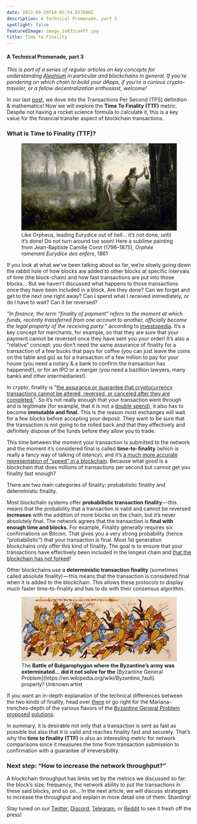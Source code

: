 ```yaml
---
date: 2022-09-20T14:05:54.857000Z
description: A Technical Promenade, part 3
spotlight: false
featuredImage: image_1a832ca4ff.jpg
title: Time to Finality
---
```


#### A Technical Promenade, part 3

_This is part of a series of regular articles on key concepts for understanding [Alephium](/) in particular and blockchains in general. If you’re pondering on which chain to build your dApps, if you’re a curious crypto-traveler, or a fellow decentralization enthusiast, welcome!_

In our last [post,](/news/post/transactions-per-second-tps-f13217a49e39) we dove into the Transactions Per Second (TPS) definition & mathematics! Now we will explore the **Time To Finality (TTF)** metric. Despite not having a rocket science formula to calculate it, this is a key value for the financial transfer aspect of blockchain transactions.

### What is Time to Finality (TTF)?

<figure id="c94a" class="graf graf--figure graf-after--h3">
<img src="image_1a832ca4ff.jpg" class="graf-image" data-image-id="0*v2EHV8MD8l5jV5-a" data-width="1256" data-height="707" />
<figcaption>Like Orpheus, leading Eurydice out of hell… it’s not done, until it’s done! Do not turn around too soon! Here a sublime painting from Jean-Baptiste Camille Corot (1796–1875), <em>Orphée ramenant Eurydice des enfers</em>, 1861</figcaption>
</figure>

If you look at what we’ve been talking about so far, we’re slowly going down the rabbit hole of how blocks are added to other blocks at specific intervals of time (the block-chain) and how fast transactions are put into those blocks… But we haven’t discussed what happens to those transactions once they have been included in a block. Are they done? Can we forget and get to the next one right away? Can I spend what I received immediately, or do I have to wait? Can it be reversed?

_“In finance, the term “finality of payment” refers to the moment at which funds, recently transferred from one account to another, officially become the legal property of the receiving party.”_ according to [investopedia](https://www.investopedia.com/terms/f/finality-of-payment.asp). It’s a key concept for merchants, for example, so that they are sure that your payment cannot be reversed once they have sent you your order! It’s also a “relative” concept: you don’t need the same assurance of finality for a transaction of a few bucks that pays for coffee (you can just leave the coins on the table and go) as for a transaction of a few million to pay for your house (you need a notary & a bank to confirm the transaction has happened!), or for an IPO or a merger (you need a bazillion lawyers, many banks and other intermediaries!).

In crypto, finality is “[the assurance or guarantee that cryptocurrency transactions cannot be altered, reversed, or canceled after they are completed.](https://academy.binance.com/en/glossary/finality)”. So it’s not really enough that your transaction went through and is legitimate (for example, that it is not a [double spend](https://en.wikipedia.org/wiki/Double-spending)), it also has to become **immutable and final.** This is the reason most exchanges will wait for a few blocks before accepting your deposit. They want to be sure that the transaction is not going to be rolled back and that they effectively and definitely dispose of the funds before they allow you to trade.

This time between the moment your transaction is submitted to the network and the moment it’s considered final is called **time-to-finality** (which is really a fancy way of talking of _latency_), and it’s [a much more accurate representation of “speed” in a blockchain](https://fantom.foundation/blog/tps-or-ttf-understanding-blockchain-speed/#:~:text=Time%2Dto%2Dfinality%20%28TTF,analog%20to%20latency%20in%20networking.). Because what good is a blockchain that does millions of transactions per second but cannot get you finality fast enough?

There are two main categories of finality: probabilistic finality and deterministic finality.

Most blockchain systems offer **probabilistic transaction finality** — this means that the probability that a transaction is valid and cannot be reversed **increases** with the addition of more blocks on the chain, but it’s never absolutely final. The network agrees that the transaction is **final with enough time and blocks**. For example, Finality generally requires six confirmations on Bitcoin. That gives you a very strong probability (hence “probabilistic”) that your transaction is final. Most 1st generation blockchains only offer this kind of finality. The goal is to ensure that your transactions have effectively been included in the longest chain and [that the blockchain has not forked](https://dashcore.readme.io/docs/core-guide-block-chain-block-height-and-forking)!

Other blockchains use a **deterministic transaction finality** (sometimes called absolute finality) — this means that the transaction is considered final when it is added to the blockchain. This allows these protocols to display much faster time-to-finality and has to do with their consensus algorithm.

<figure id="30a3" class="graf graf--figure graf-after--p">
<img src="image_8c2f3341fc.jpg" class="graf-image" data-image-id="0*jAtIoVUH_NbfdacK" data-width="1156" data-height="480" />
<figcaption>The <strong>Battle of Bulgarophygon where the Byzantine’s army was exterminated… did it not solve for the</strong> [Byzantine General Problem](https://en.wikipedia.org/wiki/Byzantine_fault) properly? Unknown artist</figcaption>
</figure>

If you want an in-depth explanation of the technical differences between the two kinds of finality, head over [there](https://medium.com/mechanism-labs/finality-in-blockchain-consensus-d1f83c120a9a) or go right for the Mariana-trenches-depth of the various flavors of the [Byzantine General Problem](https://en.wikipedia.org/wiki/Byzantine_fault) [proposed](https://medium.com/@crytpol_25852/asynchronous-byzantine-fault-tolerance-a-time-independent-future-proof-byzantine-fault-f6f1a4d1f17a) [solutions](https://www.geeksforgeeks.org/practical-byzantine-fault-tolerancepbft/).

In summary, it is desirable not only that a transaction is sent as fast as possible but also that it is valid and reaches finality fast and securely. That’s why the **time to finality (TTF)** is also an interesting metric for network comparisons since it measures the time from transaction submission to confirmation with a guarantee of irreversibility.

### Next step: “How to increase the network throughput?”

A blockchain throughput has limits set by the metrics we discussed so far: the block’s size, frequency, the network ability to put the transactions in these said blocks, and so on… In the next article, we will discuss strategies to increase the throughput and explain in more detail one of them: Sharding!

Stay tuned on our [Twitter](https://twitter.com/alephium), [Discord](https://discord.gg/h7cXXy4FEY), [Telegram](https://t.me/Alephium_Announcement), or [Reddit](https://www.reddit.com/r/Alephium/) to see it fresh off the press!
